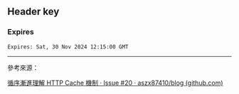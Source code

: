 
## Header key

### Expires

```
Expires: Sat, 30 Nov 2024 12:15:00 GMT
```





---

參考來源：

[循序漸進理解 HTTP Cache 機制 · Issue #20 · aszx87410/blog (github.com)](https://github.com/aszx87410/blog/issues/20)